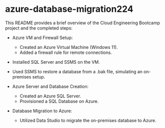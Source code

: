 # azure-database-migration224

This README provides a brief overview of the Cloud Engineering Bootcamp project and the completed steps:

* Azure VM and Firewall Setup:
  - Created an Azure Virtual Machine (Windows 11).
  - Added a firewall rule for remote connections.
  
* Installed SQL Server and SSMS on the VM.

* Used SSMS to restore a database from a .bak file, simulating an on-premises setup.

* Azure Server and Database Creation:
  - Created an Azure SQL Server.
  - Provisioned a SQL Database on Azure.

* Database Migration to Azure:
  - Utilized Data Studio to migrate the on-premises database to Azure.


